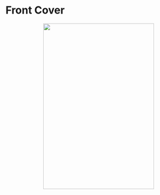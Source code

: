# Front Cover

<div align=center><img src="https://github.com/DocKremlin/my-scifi/blob/main/src/img/cover.png" width="300" height="450" /></div>